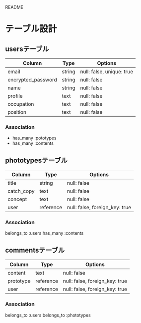 README
# テーブル設計

## usersテーブル
| Column             | Type   | Options                   |
| ------------------ | ------ | ------------------------- |
| email              | string | null: false, unique: true |
| encrypted_password | string | null: false               |
| name               | string | null: false               |
| profile            | text   | null: false               |
| occupation         | text   | null: false               |
| position           | text   | null: false               |

### Association
- has_many :pototypes
- has_many :contents


## phototypesテーブル
| Column             | Type      | Options                        |
| ------------------ | --------- | ------------------------------ |
| title              | string    | null: false                    |
| catch_copy         | text      | null: false                    |
| concept            | text      | null: false                    |
| user               | reference | null: false, foreign_key: true |

### Association
belongs_to :users
has_many :contents

## commentsテーブル
| Column             | Type      | Options                        |
| ------------------ | --------- | ------------------------------ |
| content            | text      | null: false                    |
| prototype          | reference | null: false, foreign_key: true |
| user               | reference | null: false, foreign_key: true |


### Association
belongs_to :users
belongs_to :phototypes